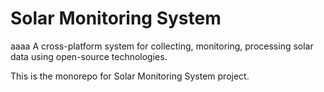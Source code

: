 # Solar Monitoring System

aaaa
A cross-platform system for collecting, monitoring, processing solar data using open-source technologies.

This is the monorepo for Solar Monitoring System project.
